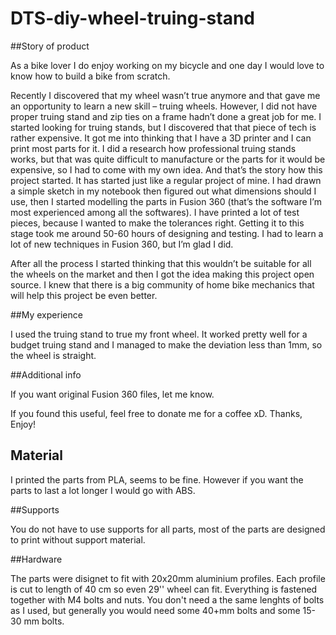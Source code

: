 # DTS-diy-wheel-truing-stand

##Story of product

As a bike lover I do enjoy working on my bicycle and one day I would love to know how to build a bike from scratch.

Recently I discovered that my wheel wasn’t true anymore and that gave me an opportunity to learn a new skill – truing wheels. However, I did not have proper truing stand and zip ties on a frame hadn’t done a great job for me. I started looking for truing stands, but I discovered that that piece of tech is rather expensive. It got me into thinking that I have a 3D printer and I can print most parts for it. I did a research how professional truing stands works, but that was quite difficult to manufacture or the parts for it would be expensive, so I had to come with my own idea. And that’s the story how this project started.
It has started just like a regular project of mine. I had drawn a simple sketch in my notebook then figured out what dimensions should I use, then I started modelling the parts in Fusion 360 (that’s the software I’m most experienced among all the softwares). I have printed a lot of test pieces, because I wanted to make the tolerances right. Getting it to this stage took me around 50-60 hours of designing and testing. I had to learn a lot of new techniques in Fusion 360, but I’m glad I did.

After all the process I started thinking that this wouldn’t be suitable for all the wheels on the market and then I got the idea making this project open source. I knew that there is a big community of home bike mechanics that will help this project be even better.

##My experience

I used the truing stand to true my front wheel. It worked pretty well for a budget truing stand and I managed to make the deviation less than 1mm, so the wheel is straight.

##Additional info

If you want original Fusion 360 files, let me know.


If you found this useful, feel free to donate me for a coffee xD.
Thanks, Enjoy!

<h2>Material</h2>

I printed the parts from PLA, seems to be fine. However if you want the parts to last a lot longer I would go with ABS.

##Supports
 
You do not have to use supports for all parts, most of the parts are designed to print without support material.

##Hardware

The parts were disignet to fit with 20x20mm aluminium profiles. Each profile is cut to length of 40 cm so even 29'' wheel can fit. Everything is fastened together with M4 bolts and nuts. You don't need a the same lenghts of bolts as I used, but generally you would need some 40+mm bolts and some 15-30 mm bolts. 
